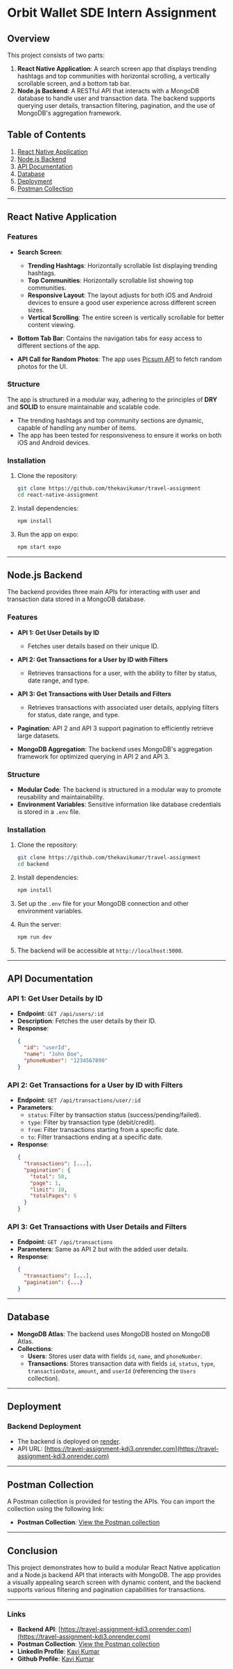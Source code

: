 # Orbit Wallet SDE Intern Assignment

## Overview

This project consists of two parts:

1. **React Native Application**: A search screen app that displays trending hashtags and top communities with horizontal scrolling, a vertically scrollable screen, and a bottom tab bar.
2. **Node.js Backend**: A RESTful API that interacts with a MongoDB database to handle user and transaction data. The backend supports querying user details, transaction filtering, pagination, and the use of MongoDB's aggregation framework.

## Table of Contents

1. [React Native Application](#react-native-application)
2. [Node.js Backend](#nodejs-backend)
3. [API Documentation](#api-documentation)
4. [Database](#database)
5. [Deployment](#deployment)
6. [Postman Collection](#postman-collection)

---

## React Native Application

### Features

- **Search Screen**:

  - **Trending Hashtags**: Horizontally scrollable list displaying trending hashtags.
  - **Top Communities**: Horizontally scrollable list showing top communities.
  - **Responsive Layout**: The layout adjusts for both iOS and Android devices to ensure a good user experience across different screen sizes.
  - **Vertical Scrolling**: The entire screen is vertically scrollable for better content viewing.

- **Bottom Tab Bar**: Contains the navigation tabs for easy access to different sections of the app.

- **API Call for Random Photos**: The app uses [Picsum API](https://picsum.photos/) to fetch random photos for the UI.

### Structure

The app is structured in a modular way, adhering to the principles of **DRY** and **SOLID** to ensure maintainable and scalable code.

- The trending hashtags and top community sections are dynamic, capable of handling any number of items.
- The app has been tested for responsiveness to ensure it works on both iOS and Android devices.

### Installation

1. Clone the repository:

   ```bash
   git clone https://github.com/thekavikumar/travel-assignment
   cd react-native-assignment
   ```

2. Install dependencies:

   ```bash
   npm install
   ```

3. Run the app on expo:

   ```bash
   npm start expo
   ```

---

## Node.js Backend

The backend provides three main APIs for interacting with user and transaction data stored in a MongoDB database.

### Features

- **API 1: Get User Details by ID**

  - Fetches user details based on their unique ID.

- **API 2: Get Transactions for a User by ID with Filters**
  - Retrieves transactions for a user, with the ability to filter by status, date range, and type.
- **API 3: Get Transactions with User Details and Filters**

  - Retrieves transactions with associated user details, applying filters for status, date range, and type.

- **Pagination**: API 2 and API 3 support pagination to efficiently retrieve large datasets.

- **MongoDB Aggregation**: The backend uses MongoDB's aggregation framework for optimized querying in API 2 and API 3.

### Structure

- **Modular Code**: The backend is structured in a modular way to promote reusability and maintainability.
- **Environment Variables**: Sensitive information like database credentials is stored in a `.env` file.

### Installation

1. Clone the repository:

   ```bash
   git clone https://github.com/thekavikumar/travel-assignment
   cd backend
   ```

2. Install dependencies:

   ```bash
   npm install
   ```

3. Set up the `.env` file for your MongoDB connection and other environment variables.

4. Run the server:

   ```bash
   npm run dev
   ```

5. The backend will be accessible at `http://localhost:5000`.

---

## API Documentation

### API 1: Get User Details by ID

- **Endpoint**: `GET /api/users/:id`
- **Description**: Fetches the user details by their ID.
- **Response**:
  ```json
  {
    "id": "userId",
    "name": "John Doe",
    "phoneNumber": "1234567890"
  }
  ```

### API 2: Get Transactions for a User by ID with Filters

- **Endpoint**: `GET /api/transactions/user/:id`
- **Parameters**:
  - `status`: Filter by transaction status (success/pending/failed).
  - `type`: Filter by transaction type (debit/credit).
  - `from`: Filter transactions starting from a specific date.
  - `to`: Filter transactions ending at a specific date.
- **Response**:
  ```json
  {
    "transactions": [...],
    "pagination": {
      "total": 50,
      "page": 1,
      "limit": 10,
      "totalPages": 5
    }
  }
  ```

### API 3: Get Transactions with User Details and Filters

- **Endpoint**: `GET /api/transactions`
- **Parameters**: Same as API 2 but with the added user details.
- **Response**:
  ```json
  {
    "transactions": [...],
    "pagination": {...}
  }
  ```

---

## Database

- **MongoDB Atlas**: The backend uses MongoDB hosted on MongoDB Atlas.
- **Collections**:
  - **Users**: Stores user data with fields `id`, `name`, and `phoneNumber`.
  - **Transactions**: Stores transaction data with fields `id`, `status`, `type`, `transactionDate`, `amount`, and `userId` (referencing the `Users` collection).

---

## Deployment

### Backend Deployment

- The backend is deployed on [render](https://www.render.com/).
- API URL: [https://travel-assignment-kdi3.onrender.com](https://travel-assignment-kdi3.onrender.com)

---

## Postman Collection

A Postman collection is provided for testing the APIs. You can import the collection using the following link:

- **Postman Collection**: [View the Postman collection](https://orbit-wallet-backend-assignment.postman.co/workspace/Orbit-Wallet-Backend-Assignment~a2540362-7985-4d19-9ced-bf85dac1d992/collection/33039809-8fc06686-3172-4114-b82f-a4f857200c53?action=share&creator=33039809)

---

## Conclusion

This project demonstrates how to build a modular React Native application and a Node.js backend API that interacts with MongoDB. The app provides a visually appealing search screen with dynamic content, and the backend supports various filtering and pagination capabilities for transactions.

---

### Links

- **Backend API**: [https://travel-assignment-kdi3.onrender.com](https://travel-assignment-kdi3.onrender.com)
- **Postman Collection**: [View the Postman collection](https://orbit-wallet-backend-assignment.postman.co/workspace/Orbit-Wallet-Backend-Assignment~a2540362-7985-4d19-9ced-bf85dac1d992/collection/33039809-8fc06686-3172-4114-b82f-a4f857200c53?action=share&creator=33039809)
- **LinkedIn Profile**: [Kavi Kumar](https://www.linkedin.com/in/thekavikumar/)
- **Github Profile**: [Kavi Kumar](https://github.com/thekavikumar)

```

```
